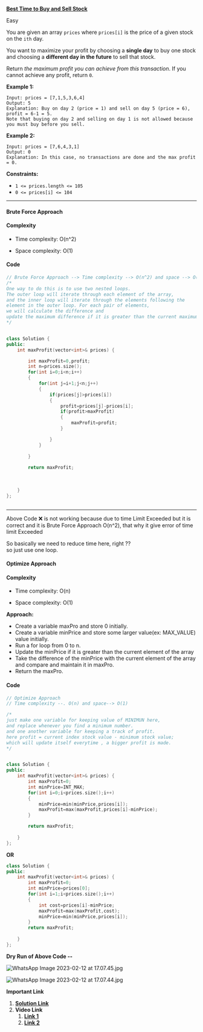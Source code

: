 
**[Best Time to Buy and Sell Stock](https://leetcode.com/problems/best-time-to-buy-and-sell-stock/)**

Easy

You are given an array `prices` where `prices[i]` is the price of a given stock on the `ith` day.

You want to maximize your profit by choosing a **single day** to buy one stock and choosing a **different day in the future** to sell that stock.

Return _the maximum profit you can achieve from this transaction_. If you cannot achieve any profit, return `0`.

**Example 1:**
```
Input: prices = [7,1,5,3,6,4]
Output: 5
Explanation: Buy on day 2 (price = 1) and sell on day 5 (price = 6), profit = 6-1 = 5.
Note that buying on day 2 and selling on day 1 is not allowed because you must buy before you sell.
```

**Example 2:**

```
Input: prices = [7,6,4,3,1]
Output: 0
Explanation: In this case, no transactions are done and the max profit = 0.
```

**Constraints:**

- `1 <= prices.length <= 105`
- `0 <= prices[i] <= 104`



****

#### Brute Force Approach

#### Complexity

- Time complexity: O(n^2)
    
- Space complexity: O(1)
    

#### Code

```cpp
// Brute Force Approach --> Time complexity --> O(n^2) and space --> O(1)
/*
One way to do this is to use two nested loops. 
The outer loop will iterate through each element of the array, 
and the inner loop will iterate through the elements following the 
element in the outer loop. For each pair of elements, 
we will calculate the difference and 
update the maximum difference if it is greater than the current maximum difference.
*/


class Solution {
public:
    int maxProfit(vector<int>& prices) {

        int maxProfit=0,profit;
        int n=prices.size();
        for(int i=0;i<n;i++)
        {
            for(int j=i+1;j<n;j++)
            {
                if(prices[j]>prices[i])
                {
                    profit=prices[j]-prices[i];
                    if(profit>maxProfit)
                    {
                        maxProfit=profit;
                    }

                }
            }
            
        }
        
        return maxProfit;
        
        
        
    }
};



```

---

Above Code ❌ is not working because due to time Limit Exceeded but it is correct and it is Brute Force Approach O(n^2), that why it give error of time limit Exceeded

So basically we need to reduce time here, right ??  
so just use one loop.

#### Optimize Approach

#### Complexity

- Time complexity: O(n)
    
- Space complexity: O(1)
    

**Approach:**

- Create a variable maxPro and store 0 initially.
- Create a variable minPrice and store some larger value(ex: MAX_VALUE) value initially.
- Run a for loop from 0 to n.
- Update the minPrice if it is greater than the current element of the array
- Take the difference of the minPrice with the current element of the array and compare and maintain it in maxPro.
- Return the maxPro.

#### Code

```cpp
// Optimize Approach
// Time complexity --. O(n) and space--> O(1)

/*
just make one variable for keeping value of MINIMUN here, 
and replace whenever you find a minimum number.
and one another variable for keeping a track of profit.
here profit = current index stock value - minimum stock value;
which will update itself everytime , a bigger profit is made.
*/


class Solution {
public:
    int maxProfit(vector<int>& prices) {
        int maxProfit=0;
        int minPrice=INT_MAX;
        for(int i=0;i<prices.size();i++)
        {
            minPrice=min(minPrice,prices[i]);
            maxProfit=max(maxProfit,prices[i]-minPrice);
        }

        return maxProfit;
        
    }
};
```

**OR**

```cpp
class Solution {
public:
    int maxProfit(vector<int>& prices) {
        int maxProfit=0;
        int minPrice=prices[0];
        for(int i=1;i<prices.size();i++)
        {
            int cost=prices[i]-minPrice;
            maxProfit=max(maxProfit,cost);
            minPrice=min(minPrice,prices[i]);
        }
        return maxProfit;
        
    }
};
```

**Dry Run of Above Code --**


![WhatsApp Image 2023-02-12 at 17.07.45.jpg](https://assets.leetcode.com/users/images/579869b2-c0cf-4b81-bdf3-b5a1f378cbe8_1676201916.106965.jpeg)  

![WhatsApp Image 2023-02-12 at 17.07.44.jpg](https://assets.leetcode.com/users/images/146c5ef4-e119-4b33-b1be-22145b49bd63_1676201929.1287053.jpeg)


**Important Link**

1. **[Solution Link](https://leetcode.com/problems/best-time-to-buy-and-sell-stock/solutions/2997578/two-approaches-brute-force-and-optimize-to-solve-best-time-to-buy-and-sell-stock-dry-run/)**
2. **Video Link**
	1. **[Link 1](https://youtu.be/excAOvwF_Wk)**
	2. **[Link 2](https://youtu.be/eMSfBgbiEjk)**

